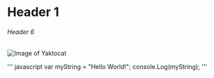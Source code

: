 # Header 1
###### Header 6

![Image of Yaktocat](https://octodex.github.com/images/yaktocat.png)

''' javascript
var myString = "Hello World!";
console.Log(myString);
'''
